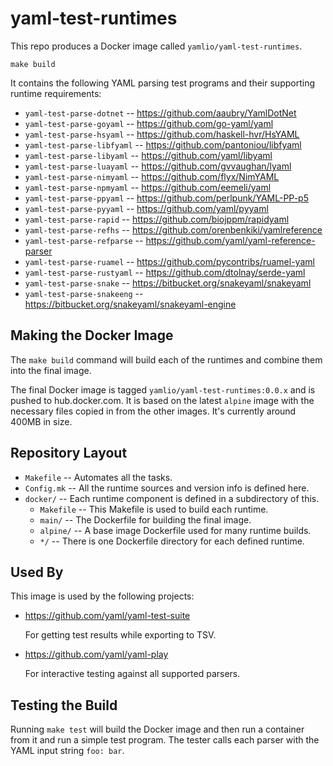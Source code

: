 yaml-test-runtimes
==================

This repo produces a Docker image called `yamlio/yaml-test-runtimes`.

```
make build
```

It contains the following YAML parsing test programs and their supporting
runtime requirements:

* `yaml-test-parse-dotnet`   -- https://github.com/aaubry/YamlDotNet
* `yaml-test-parse-goyaml`   -- https://github.com/go-yaml/yaml
* `yaml-test-parse-hsyaml`   -- https://github.com/haskell-hvr/HsYAML
* `yaml-test-parse-libfyaml` -- https://github.com/pantoniou/libfyaml
* `yaml-test-parse-libyaml`  -- https://github.com/yaml/libyaml
* `yaml-test-parse-luayaml`  -- https://github.com/gvvaughan/lyaml
* `yaml-test-parse-nimyaml`  -- https://github.com/flyx/NimYAML
* `yaml-test-parse-npmyaml`  -- https://github.com/eemeli/yaml
* `yaml-test-parse-ppyaml`   -- https://github.com/perlpunk/YAML-PP-p5
* `yaml-test-parse-pyyaml`   -- https://github.com/yaml/pyyaml
* `yaml-test-parse-rapid`    -- https://github.com/biojppm/rapidyaml
* `yaml-test-parse-refhs`    -- https://github.com/orenbenkiki/yamlreference
* `yaml-test-parse-refparse` -- https://github.com/yaml/yaml-reference-parser
* `yaml-test-parse-ruamel`   -- https://github.com/pycontribs/ruamel-yaml
* `yaml-test-parse-rustyaml` -- https://github.com/dtolnay/serde-yaml
* `yaml-test-parse-snake`    -- https://bitbucket.org/snakeyaml/snakeyaml
* `yaml-test-parse-snakeeng` -- https://bitbucket.org/snakeyaml/snakeyaml-engine

## Making the Docker Image

The `make build` command will build each of the runtimes and combine them into
the final image.

The final Docker image is tagged `yamlio/yaml-test-runtimes:0.0.x` and is
pushed to hub.docker.com.
It is based on the latest `alpine` image with the necessary files copied in
from the other images.
It's currently around 400MB in size.

## Repository Layout

* `Makefile` -- Automates all the tasks.
* `Config.mk` -- All the runtime sources and version info is defined here.
* `docker/` -- Each runtime component is defined in a subdirectory of this.
  * `Makefile` -- This Makefile is used to build each runtime.
  * `main/` -- The Dockerfile for building the final image.
  * `alpine/` -- A base image Dockerfile used for many runtime builds.
  * `*/` -- There is one Dockerfile directory for each defined runtime.

## Used By

This image is used by the following projects:

* https://github.com/yaml/yaml-test-suite

  For getting test results while exporting to TSV.

* https://github.com/yaml/yaml-play

  For interactive testing against all supported parsers.

## Testing the Build

Running `make test` will build the Docker image and then run a container from
it and run a simple test program.
The tester calls each parser with the YAML input string `foo: bar`.
